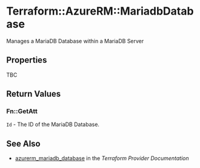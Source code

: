 # Terraform::AzureRM::MariadbDatabase

Manages a MariaDB Database within a MariaDB Server

## Properties

TBC

## Return Values

### Fn::GetAtt

`Id` - The ID of the MariaDB Database.

## See Also

* [azurerm_mariadb_database](https://www.terraform.io/docs/providers/azurerm/r/mariadb_database.html) in the _Terraform Provider Documentation_